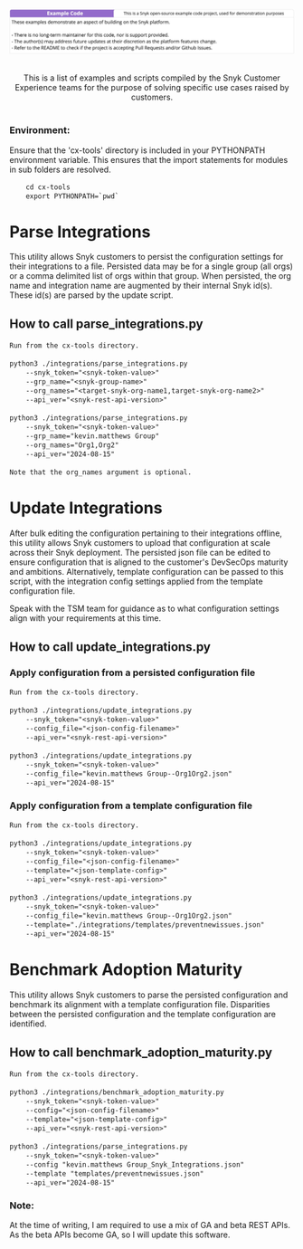 ![snyk-oss-category](https://github.com/snyk-labs/oss-images/blob/main/oss-example.jpg)

<br/>
<div align="center">
This is a list of examples and scripts compiled by the Snyk Customer Experience teams for the purpose of solving specific use cases raised by customers.
</div>
<br/>

### Environment:
Ensure that the 'cx-tools' directory is included in your PYTHONPATH environment variable. This ensures that the import 
statements for modules in sub folders are resolved.

````
    cd cx-tools
    export PYTHONPATH=`pwd`
````

# Parse Integrations
This utility allows Snyk customers to persist the configuration settings for their integrations to a file. Persisted
data may be for a single group (all orgs) or a comma delimited list of orgs within that group. When persisted, the 
org name and integration name are augmented by their internal Snyk id(s). These id(s) are parsed by the update script.

## How to call parse_integrations.py
````
Run from the cx-tools directory.

python3 ./integrations/parse_integrations.py
    --snyk_token="<snyk-token-value>" 
    --grp_name="<snyk-group-name>"
    --org_names="<target-snyk-org-name1,target-snyk-org-name2>" 
    --api_ver="<snyk-rest-api-version>"

python3 ./integrations/parse_integrations.py
    --snyk_token="<snyk-token-value>" 
    --grp_name="kevin.matthews Group"
    --org_names="Org1,Org2" 
    --api_ver="2024-08-15"

Note that the org_names argument is optional.
````

# Update Integrations

After bulk editing the configuration pertaining to their integrations offline, this utility allows Snyk customers 
to upload that configuration at scale across their Snyk deployment. The persisted json file can be edited to ensure 
configuration that is aligned to the customer's DevSecOps maturity and ambitions. Alternatively, template configuration 
can be passed to this script, with the integration config settings applied from the template configuration file.

Speak with the TSM team for guidance as to what configuration settings align with your requirements at this time.

## How to call update_integrations.py
### Apply configuration from a persisted configuration file
````
Run from the cx-tools directory.

python3 ./integrations/update_integrations.py
    --snyk_token="<snyk-token-value>" 
    --config_file="<json-config-filename>"
    --api_ver="<snyk-rest-api-version>"

python3 ./integrations/update_integrations.py
    --snyk_token="<snyk-token-value>" 
    --config_file="kevin.matthews Group--Org1Org2.json"
    --api_ver="2024-08-15"
````
### Apply configuration from a template configuration file
````
Run from the cx-tools directory.

python3 ./integrations/update_integrations.py
    --snyk_token="<snyk-token-value>" 
    --config_file="<json-config-filename>"
    --template="<json-template-config>"
    --api_ver="<snyk-rest-api-version>"

python3 ./integrations/update_integrations.py
    --snyk_token="<snyk-token-value>" 
    --config_file="kevin.matthews Group--Org1Org2.json"
    --template="./integrations/templates/preventnewissues.json"
    --api_ver="2024-08-15"

````

# Benchmark Adoption Maturity
This utility allows Snyk customers to parse the persisted configuration and benchmark its alignment with a template
configuration file. Disparities between the persisted configuration and the template configuration are identified.

## How to call benchmark_adoption_maturity.py
````
Run from the cx-tools directory.

python3 ./integrations/benchmark_adoption_maturity.py
    --snyk_token="<snyk-token-value>" 
    --config="<json-config-filename>"
    --template="<json-template-config>"
    --api_ver="<snyk-rest-api-version>"

python3 ./integrations/parse_integrations.py
    --snyk_token="<snyk-token-value>" 
    --config "kevin.matthews Group_Snyk_Integrations.json"
    --template "templates/preventnewissues.json"
    --api_ver="2024-08-15"

````

### Note:
At the time of writing, I am required to use a mix of GA and beta REST APIs. As the beta APIs become GA, so I will 
update this software.